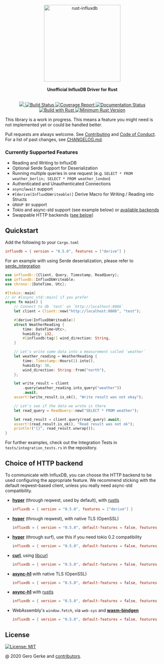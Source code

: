 <div align="center">
    <br/>
    <img
        alt="rust-influxdb"
        src="https://i.imgur.com/4k7l8XJ.png"
        width=250px />
    <br/>
    <br/>
    <strong>Unofficial InfluxDB Driver for Rust</strong>
</div>
<br/>
<p align="center">
    <a href="https://crates.io/crates/influxdb">
        <img src="https://img.shields.io/crates/v/influxdb.svg"/>
    </a>
    <a href="https://github.com/influxdb-rs/influxdb-rust/actions/workflows/rust.yml">
        <img src="https://github.com/influxdb-rs/influxdb-rust/actions/workflows/rust.yml/badge.svg" alt='Build Status' />
    </a>
    <a href="https://influxdb-rs.github.io/influxdb-rust/tarpaulin-report.html">
        <img src="https://influxdb-rs.github.io/influxdb-rust/coverage.svg" alt="Coverage Report" />
    </a>
    <a href="https://docs.rs/influxdb">
        <img src="https://docs.rs/influxdb/badge.svg" alt='Documentation Status' />
    </a>
    <a href="https://www.rust-lang.org/en-US/">
        <img src="https://img.shields.io/badge/Made%20with-Rust-orange.svg" alt='Build with Rust' />
    </a>
    <a href="https://blog.rust-lang.org/2021/02/11/Rust-1.50.0.html">
        <img src="https://img.shields.io/badge/rustc-1.50+-yellow.svg" alt='Minimum Rust Version' />
    </a>
</p>

This library is a work in progress. This means a feature you might need is not implemented
yet or could be handled better.

Pull requests are always welcome. See [Contributing](https://github.com/influxdb-rs/influxdb-rust/blob/main/CONTRIBUTING.md) and [Code of Conduct](https://github.com/influxdb-rs/influxdb-rust/blob/main/CODE_OF_CONDUCT.md). For a list of past changes, see [CHANGELOG.md](https://github.com/influxdb-rs/influxdb-rust/blob/main/CHANGELOG.md).

### Currently Supported Features

-   Reading and Writing to InfluxDB
-   Optional Serde Support for Deserialization
-   Running multiple queries in one request (e.g. `SELECT * FROM weather_berlin; SELECT * FROM weather_london`)
-   Authenticated and Unauthenticated Connections
-   `async`/`await` support
-   `#[derive(InfluxDbWriteable)]` Derive Macro for Writing / Reading into Structs
-   `GROUP BY` support
-   Tokio and async-std support (see example below) or [available backends](https://github.com/influxdb-rs/influxdb-rust/blob/main/influxdb/Cargo.toml)
-   Swappable HTTP backends ([see below](#Choice-of-HTTP-backend))

## Quickstart

Add the following to your `Cargo.toml`

```toml
influxdb = { version = "0.5.0", features = ["derive"] }
```

For an example with using Serde deserialization, please refer to [serde_integration](crate::integrations::serde_integration)

```rust
use influxdb::{Client, Query, Timestamp, ReadQuery};
use influxdb::InfluxDbWriteable;
use chrono::{DateTime, Utc};

#[tokio::main]
// or #[async_std::main] if you prefer
async fn main() {
    // Connect to db `test` on `http://localhost:8086`
    let client = Client::new("http://localhost:8086", "test");

    #[derive(InfluxDbWriteable)]
    struct WeatherReading {
        time: DateTime<Utc>,
        humidity: i32,
        #[influxdb(tag)] wind_direction: String,
    }

    // Let's write some data into a measurement called `weather`
    let weather_reading = WeatherReading {
        time: Timestamp::Hours(1).into(),
        humidity: 30,
        wind_direction: String::from("north"),
    };

    let write_result = client
        .query(weather_reading.into_query("weather"))
        .await;
    assert!(write_result.is_ok(), "Write result was not okay");

    // Let's see if the data we wrote is there
    let read_query = ReadQuery::new("SELECT * FROM weather");

    let read_result = client.query(read_query).await;
    assert!(read_result.is_ok(), "Read result was not ok");
    println!("{}", read_result.unwrap());
}
```

For further examples, check out the Integration Tests in `tests/integration_tests.rs`
in the repository.

## Choice of HTTP backend

To communicate with InfluxDB, you can choose the HTTP backend to be used configuring the appropriate feature. We recommend sticking with the default reqwest-based client, unless you really need async-std compatibility.

- **[hyper](https://github.com/hyperium/hyper)** (through reqwest, used by default), with [rustls](https://github.com/ctz/rustls)
  ```toml
  influxdb = { version = "0.5.0", features = ["derive"] }
  ```

- **[hyper](https://github.com/hyperium/hyper)** (through reqwest), with native TLS (OpenSSL)
  ```toml
  influxdb = { version = "0.5.0", default-features = false, features = ["derive", "use-serde", "reqwest-client"] }
  ```

- **[hyper](https://github.com/hyperium/hyper)** (through surf), use this if you need tokio 0.2 compatibility
   ```toml
   influxdb = { version = "0.5.0", default-features = false, features = ["derive", "use-serde", "curl-client"] }
   ```
- **[curl](https://github.com/alexcrichton/curl-rust)**, using [libcurl](https://curl.se/libcurl/)
   ```toml
   influxdb = { version = "0.5.0", default-features = false, features = ["derive", "use-serde", "curl-client"] }
   ```
- **[async-h1](https://github.com/http-rs/async-h1)** with native TLS (OpenSSL)
   ```toml
   influxdb = { version = "0.5.0", default-features = false, features = ["derive", "use-serde", "h1-client"] }
   ```
- **[async-h1](https://github.com/http-rs/async-h1)** with [rustls](https://github.com/ctz/rustls)
   ```toml
   influxdb = { version = "0.5.0", default-features = false, features = ["derive", "use-serde", "h1-client-rustls"] }
   ```
- WebAssembly's `window.fetch`, via `web-sys` and **[wasm-bindgen](https://github.com/rustwasm/wasm-bindgen)**
   ```toml
   influxdb = { version = "0.5.0", default-features = false, features = ["derive", "use-serde", "wasm-client"] }
   ```

## License

[![License: MIT](https://img.shields.io/badge/License-MIT-yellow.svg)](https://opensource.org/licenses/MIT)

@ 2020 Gero Gerke and [contributors](https://github.com/influxdb-rs/influxdb-rust/graphs/contributors).
